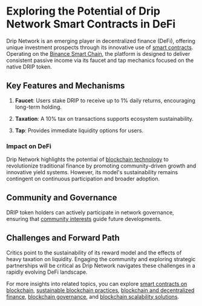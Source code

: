 # Exploring the Potential of Drip Network Smart Contracts in DeFi

Drip Network is an emerging player in decentralized finance (DeFi), offering unique investment prospects through its innovative use of [smart contracts](https://ethereum.org/en/developers/docs/smart-contracts/). Operating on the [Binance Smart Chain](https://www.binance.org/en/smartChain), the platform is designed to deliver consistent passive income via its faucet and tap mechanics focused on the native DRIP token.

## Key Features and Mechanisms

1. **Faucet**: Users stake DRIP to receive up to 1% daily returns, encouraging long-term holding.

2. **Taxation**: A 10% tax on transactions supports ecosystem sustainability.

3. **Tap**: Provides immediate liquidity options for users.

### Impact on DeFi

Drip Network highlights the potential of [blockchain technology](https://www.ibm.com/topics/what-is-blockchain) to revolutionize traditional finance by promoting community-driven growth and innovative yield systems. However, its model's sustainability remains contingent on continuous participation and broader adoption.

## Community and Governance

DRIP token holders can actively participate in network governance, ensuring that [community interests](https://cointelegraph.com/blockchain-for-beginners) guide future developments.

## Challenges and Forward Path

Critics point to the sustainability of its reward model and the effects of heavy taxation on liquidity. Engaging the community and exploring strategic partnerships will be critical as Drip Network navigates these challenges in a rapidly evolving DeFi landscape.

For more insights into related topics, you can explore [smart contracts on blockchain](https://www.license-token.com/wiki/smart-contracts-on-blockchain), [sustainable blockchain practices](https://www.license-token.com/wiki/sustainable-blockchain-practices), [blockchain and decentralized finance](https://www.license-token.com/wiki/blockchain-and-decentralized-finance), [blockchain governance](https://www.license-token.com/wiki/blockchain-governance), and [blockchain scalability solutions](https://www.license-token.com/wiki/blockchain-scalability-solutions).